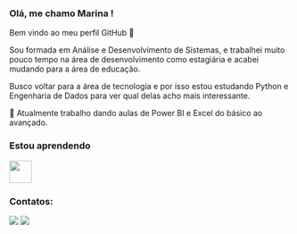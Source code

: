 ### Olá, me chamo Marina ! 
Bem vindo ao meu perfil GitHub 👋

Sou formada em Análise e Desenvolvimento de Sistemas, e trabalhei muito pouco tempo na área de desenvolvimento como estagiária e acabei mudando para a área de educação.

Busco voltar para a área de tecnologia e por isso estou estudando Python e Engenharia de Dados para ver qual delas acho mais interessante.

 🔭 Atualmente trabalho dando aulas de Power BI e Excel do básico ao avançado. 

### Estou aprendendo
<img src="https://cdn.jsdelivr.net/gh/devicons/devicon@latest/icons/python/python-original-wordmark.svg" width="40" height="40"/>

### Contatos:

<div>
<a href = "mailto:maridadalto@live.com"><img loading="lazy" src="https://img.shields.io/badge/Gmail-D14836?style=for-the-badge&logo=gmail&logoColor=white" target="_blank"></a>
<a href="https://www.linkedin.com/in/marinadadalto" target="_blank"><img loading="lazy" src="https://img.shields.io/badge/-LinkedIn-%230077B5?style=for-the-badge&logo=linkedin&logoColor=white" target="_blank"></a>  </div>

